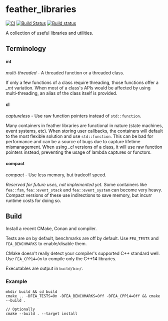 # feather_libraries
[![CI](https://github.com/p-groarke/fea_libs/actions/workflows/ci.yml/badge.svg)](https://github.com/p-groarke/fea_libs/actions/workflows/ci.yml)
[![Build Status](https://travis-ci.org/p-groarke/fea_libs.svg?branch=master)](https://travis-ci.org/p-groarke/fea_libs)
[![Build status](https://ci.appveyor.com/api/projects/status/olnrr5wjqpmgq2no/branch/master?svg=true)](https://ci.appveyor.com/project/p-groarke/fea-libs/branch/master)

A collection of useful libraries and utilities.

## Terminology
#### mt
*multi-threaded* - A threaded function or a threaded class.

If only a few functions of a class require threading, those functions offer a *\_mt* variation. When most of a class's APIs would be affected by using multi-threading, an alias of the class itself is provided.

#### cl
*captureless* - Use raw function pointers instead of `std::function`.

Many containers in feather libraries are functional in nature (state machines, event systems, etc). When storing user callbacks, the containers will default to the most flexible solution and use `std::function`. This can be bad for performance and can be a source of bugs due to capture lifetime mismanagement. When using *\_cl* versions of a class, it will use raw function pointers instead, preventing the usage of lambda captures or functors.

#### compact
*compact* - Use less memory, but tradeoff speed.

_Reserved for future uses, not implemented yet._ Some containers like `fea::fsm`, `fea::event_stack` and `fea::event_system` can become very heavy. Compact versions of these use indirections to save memory, but incurr runtime costs for doing so.


## Build
Install a recent CMake, Conan and compiler.

Tests are on by default, benchmarks are off by default.
Use `FEA_TESTS` and `FEA_BENCHMARKS` to enable/disable them.

CMake doesn't really detect your compiler's supported C++ standard well. Use `FEA_CPP14=On` to compile only the C++14 libraries.

Executables are output in `build/bin/`.

### Example
```
mkdir build && cd build
cmake .. -DFEA_TESTS=On -DFEA_BENCHMARKS=Off -DFEA_CPP14=Off && cmake --build .

// Optionally
cmake --build . --target install
```

